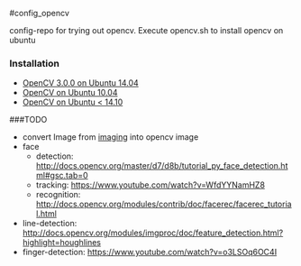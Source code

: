 #config_opencv

config-repo for trying out opencv. Execute opencv.sh to install opencv on ubuntu

### Installation
* [OpenCV 3.0.0 on Ubuntu 14.04](http://rodrigoberriel.com/2014/10/installing-opencv-3-0-0-on-ubuntu-14-04/)
* [OpenCV on Ubuntu 10.04](http://docs.opencv.org/doc/tutorials/introduction/linux_install/linux_install.html)
* [OpenCV on Ubuntu < 14.10](https://help.ubuntu.com/community/OpenCV)

###TODO
 * convert Image from [imaging](github.com/lms-org/imaging) into opencv image
 * face
   * detection: http://docs.opencv.org/master/d7/d8b/tutorial_py_face_detection.html#gsc.tab=0
   * tracking: https://www.youtube.com/watch?v=WfdYYNamHZ8
   * recognition: http://docs.opencv.org/modules/contrib/doc/facerec/facerec_tutorial.html
 * line-detection: http://docs.opencv.org/modules/imgproc/doc/feature_detection.html?highlight=houghlines
 * finger-detection: https://www.youtube.com/watch?v=o3LSOq6OC4I
